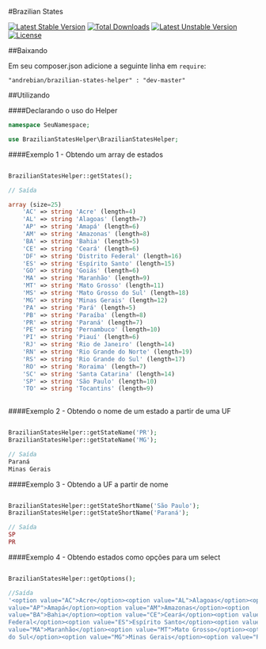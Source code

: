 
#Brazilian States

[![Latest Stable Version](https://poser.pugx.org/andrebian/brazilian-states-helper/v/stable.svg)](https://packagist.org/packages/andrebian/brazilian-states-helper) [![Total Downloads](https://poser.pugx.org/andrebian/brazilian-states-helper/downloads.svg)](https://packagist.org/packages/andrebian/brazilian-states-helper) [![Latest Unstable Version](https://poser.pugx.org/andrebian/brazilian-states-helper/v/unstable.svg)](https://packagist.org/packages/andrebian/brazilian-states-helper) [![License](https://poser.pugx.org/andrebian/brazilian-states-helper/license.svg)](https://packagist.org/packages/andrebian/brazilian-states-helper)

##Baixando

Em seu composer.json adicione a seguinte linha em `require`:

```"andrebian/brazilian-states-helper" : "dev-master" ```


##Utilizando

####Declarando o uso do Helper

```php
namespace SeuNamespace;

use BrazilianStatesHelper\BrazilianStatesHelper;
```        

####Exemplo 1 - Obtendo um array de estados


```php

BrazilianStatesHelper::getStates();

// Saída

array (size=25)
    'AC' => string 'Acre' (length=4)
    'AL' => string 'Alagoas' (length=7)
    'AP' => string 'Amapá' (length=6)
    'AM' => string 'Amazonas' (length=8)
    'BA' => string 'Bahia' (length=5)
    'CE' => string 'Ceará' (length=6)
    'DF' => string 'Distrito Federal' (length=16)
    'ES' => string 'Espírito Santo' (length=15)
    'GO' => string 'Goiás' (length=6)
    'MA' => string 'Maranhão' (length=9)
    'MT' => string 'Mato Grosso' (length=11)
    'MS' => string 'Mato Grosso do Sul' (length=18)
    'MG' => string 'Minas Gerais' (length=12)
    'PA' => string 'Pará' (length=5)
    'PB' => string 'Paraíba' (length=8)
    'PR' => string 'Paraná' (length=7)
    'PE' => string 'Pernambuco' (length=10)
    'PI' => string 'Piauí' (length=6)
    'RJ' => string 'Rio de Janeiro' (length=14)
    'RN' => string 'Rio Grande do Norte' (length=19)
    'RS' => string 'Rio Grande do Sul' (length=17)
    'RO' => string 'Roraima' (length=7)
    'SC' => string 'Santa Catarina' (length=14)
    'SP' => string 'São Paulo' (length=10)
    'TO' => string 'Tocantins' (length=9)
    
```

####Exemplo 2 - Obtendo o nome de um estado a partir de uma UF


```php

BrazilianStatesHelper::getStateName('PR');
BrazilianStatesHelper::getStateName('MG');

// Saída
Paraná
Minas Gerais
```

####Exemplo 3 - Obtendo a UF a partir de nome


```php

BrazilianStatesHelper::getStateShortName('São Paulo');
BrazilianStatesHelper::getStateShortName('Paraná');

// Saída
SP
PR
```

####Exemplo 4 - Obtendo estados como opções para um select

```php

BrazilianStatesHelper::getOptions();

//Saída
'<option value="AC">Acre</option><option value="AL">Alagoas</option><option
value="AP">Amapá</option><option value="AM">Amazonas</option><option
value="BA">Bahia</option><option value="CE">Ceará</option><option value="DF">Distrito
Federal</option><option value="ES">Espírito Santo</option><option value="GO">Goiás</option><option
value="MA">Maranhão</option><option value="MT">Mato Grosso</option><option value="MS">Mato Grosso
do Sul</option><option value="MG">Minas Gerais</option><option value="PA">Pará<'... (length=949)

```




